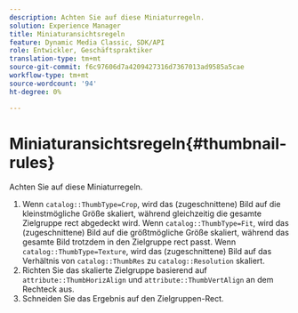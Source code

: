 ```yaml
---
description: Achten Sie auf diese Miniaturregeln.
solution: Experience Manager
title: Miniaturansichtsregeln
feature: Dynamic Media Classic, SDK/API
role: Entwickler, Geschäftspraktiker
translation-type: tm+mt
source-git-commit: f6c97606d7a4209427316d7367013ad9585a5cae
workflow-type: tm+mt
source-wordcount: '94'
ht-degree: 0%

---
```



# Miniaturansichtsregeln{#thumbnail-rules}

Achten Sie auf diese Miniaturregeln.

1. Wenn `catalog::ThumbType=Crop`, wird das (zugeschnittene) Bild auf die kleinstmögliche Größe skaliert, während gleichzeitig die gesamte Zielgruppe rect abgedeckt wird. Wenn `catalog::ThumbType=Fit`, wird das (zugeschnittene) Bild auf die größtmögliche Größe skaliert, während das gesamte Bild trotzdem in den Zielgruppe rect passt. Wenn `catalog::ThumbType=Texture`, wird das (zugeschnittene) Bild auf das Verhältnis von `catalog::ThumbRes` zu `catalog::Resolution` skaliert.
1. Richten Sie das skalierte Zielgruppe basierend auf `attribute::ThumbHorizAlign` und `attribute::ThumbVertAlign` an dem Rechteck aus.
1. Schneiden Sie das Ergebnis auf den Zielgruppen-Rect.

